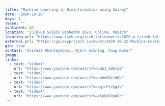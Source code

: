 ```yaml
---
title: "Machine Learning in Bioinformatics using Galaxy"
date: '2020-10-26'
days: 1
tease: ""
continent: NA
location: "ISCB-LA SoIBio BioNetMX 2020, Online, Mexico"
location_url: "https://www.iscb.org/iscb-latinamerica2020-p-s/iscb-latinamerica2020-worktut"
external_url: "https://galaxyproject.eu/event/2020-10-22-Machine-Learning-ISCB2020/"
gtn: true
contact: "Alireza Khanteymoori, Björn Grüning, Anup Kumar"
image:
links:
  - text: "Video1"
    url: "https://www.youtube.com/watch?v=LwbJ_aUmrpE"
  - text: "Video2"
    url: "https://www.youtube.com/watch?v=cnhm5GifWQo"
  - text: "Video3"
    url: "https://www.youtube.com/watch?v=zqicPtZqqJs"
  - text: "Video4"
    url: "https://www.youtube.com/watch?v=x6ukgDOyWOc"
---
```

